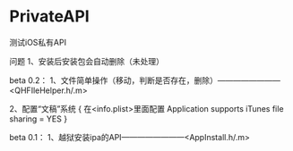 PrivateAPI
==========

测试iOS私有API

问题
1、安装后安装包会自动删除（未处理）

beta 0.2：
1、文件简单操作（移动，判断是否存在，删除）————————<QHFIleHelper.h/.m>

2、配置“文稿”系统
{
   在<info.plist>里面配置
   Application supports iTunes file sharing = YES
}

beta 0.1：
1、越狱安装ipa的API————————<AppInstall.h/.m>

